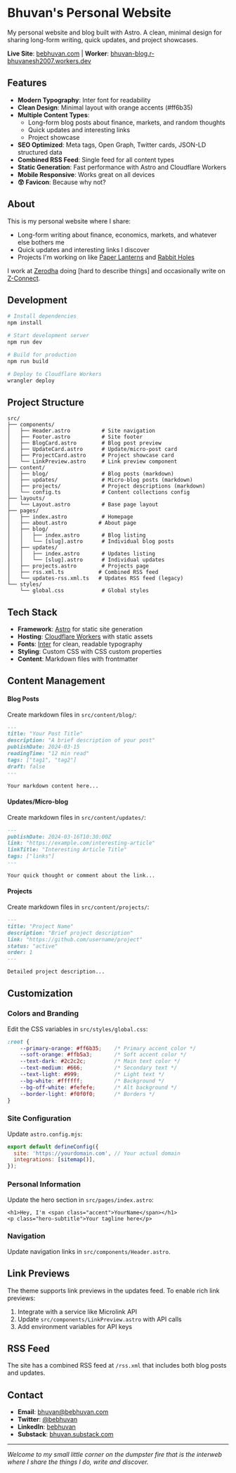 # Bhuvan's Personal Website

My personal website and blog built with Astro. A clean, minimal design for sharing long-form writing, quick updates, and project showcases.

**Live Site**: [bebhuvan.com](https://bebhuvan.com) | **Worker**: [bhuvan-blog.r-bhuvanesh2007.workers.dev](https://bhuvan-blog.r-bhuvanesh2007.workers.dev)

## Features

- **Modern Typography**: Inter font for readability
- **Clean Design**: Minimal layout with orange accents (#ff6b35) 
- **Multiple Content Types**:
  - Long-form blog posts about finance, markets, and random thoughts
  - Quick updates and interesting links
  - Project showcase
- **SEO Optimized**: Meta tags, Open Graph, Twitter cards, JSON-LD structured data
- **Combined RSS Feed**: Single feed for all content types
- **Static Generation**: Fast performance with Astro and Cloudflare Workers
- **Mobile Responsive**: Works great on all devices
- **😲 Favicon**: Because why not?

## About

This is my personal website where I share:

- Long-form writing about finance, economics, markets, and whatever else bothers me
- Quick updates and interesting links I discover
- Projects I'm working on like [Paper Lanterns](https://paperlanterns.ink/) and [Rabbit Holes](https://www.rabbitholes.garden/)

I work at [Zerodha](https://zerodha.com/) doing [hard to describe things] and occasionally write on [Z-Connect](https://zerodha.com/z-connect/author/bhuvanesh-r).

## Development

```bash
# Install dependencies
npm install

# Start development server
npm run dev

# Build for production
npm run build

# Deploy to Cloudflare Workers
wrangler deploy
```

## Project Structure

```
src/
├── components/
│   ├── Header.astro          # Site navigation
│   ├── Footer.astro          # Site footer
│   ├── BlogCard.astro        # Blog post preview
│   ├── UpdateCard.astro      # Update/micro-post card
│   ├── ProjectCard.astro     # Project showcase card
│   └── LinkPreview.astro     # Link preview component
├── content/
│   ├── blog/                 # Blog posts (markdown)
│   ├── updates/              # Micro-blog posts (markdown)
│   ├── projects/             # Project descriptions (markdown)
│   └── config.ts             # Content collections config
├── layouts/
│   └── Layout.astro          # Base page layout
├── pages/
│   ├── index.astro           # Homepage
│   ├── about.astro          # About page
│   ├── blog/
│   │   ├── index.astro       # Blog listing
│   │   └── [slug].astro      # Individual blog posts
│   ├── updates/
│   │   ├── index.astro       # Updates listing
│   │   └── [slug].astro      # Individual updates
│   ├── projects.astro        # Projects page
│   ├── rss.xml.ts           # Combined RSS feed
│   └── updates-rss.xml.ts   # Updates RSS feed (legacy)
└── styles/
    └── global.css            # Global styles
```

## Tech Stack

- **Framework**: [Astro](https://astro.build/) for static site generation
- **Hosting**: [Cloudflare Workers](https://workers.cloudflare.com/) with static assets
- **Fonts**: [Inter](https://rsms.me/inter/) for clean, readable typography
- **Styling**: Custom CSS with CSS custom properties
- **Content**: Markdown files with frontmatter

## Content Management

#### Blog Posts

Create markdown files in `src/content/blog/`:

```markdown
---
title: "Your Post Title"
description: "A brief description of your post"
publishDate: 2024-03-15
readingTime: "12 min read"
tags: ["tag1", "tag2"]
draft: false
---

Your markdown content here...
```

#### Updates/Micro-blog

Create markdown files in `src/content/updates/`:

```markdown
---
publishDate: 2024-03-16T10:30:00Z
link: "https://example.com/interesting-article"
linkTitle: "Interesting Article Title"
tags: ["links"]
---

Your quick thought or comment about the link...
```

#### Projects

Create markdown files in `src/content/projects/`:

```markdown
---
title: "Project Name"
description: "Brief project description"
link: "https://github.com/username/project"
status: "active"
order: 1
---

Detailed project description...
```

## Customization

### Colors and Branding

Edit the CSS variables in `src/styles/global.css`:

```css
:root {
    --primary-orange: #ff6b35;    /* Primary accent color */
    --soft-orange: #ffb5a3;       /* Soft accent color */
    --text-dark: #2c2c2c;         /* Main text color */
    --text-medium: #666;          /* Secondary text */
    --text-light: #999;           /* Light text */
    --bg-white: #ffffff;          /* Background */
    --bg-off-white: #fefefe;      /* Alt background */
    --border-light: #f0f0f0;      /* Borders */
}
```

### Site Configuration

Update `astro.config.mjs`:

```javascript
export default defineConfig({
  site: 'https://yourdomain.com', // Your actual domain
  integrations: [sitemap()],
});
```

### Personal Information

Update the hero section in `src/pages/index.astro`:

```astro
<h1>Hey, I'm <span class="accent">YourName</span></h1>
<p class="hero-subtitle">Your tagline here</p>
```

### Navigation

Update navigation links in `src/components/Header.astro`.

## Link Previews

The theme supports link previews in the updates feed. To enable rich link previews:

1. Integrate with a service like Microlink API
2. Update `src/components/LinkPreview.astro` with API calls
3. Add environment variables for API keys

## RSS Feed

The site has a combined RSS feed at `/rss.xml` that includes both blog posts and updates.

## Contact

- **Email**: [bhuvan@bebhuvan.com](mailto:bhuvan@bebhuvan.com)
- **Twitter**: [@bebhuvan](https://twitter.com/bebhuvan)  
- **LinkedIn**: [bebhuvan](https://www.linkedin.com/in/bebhuvan/)
- **Substack**: [bhuvan.substack.com](https://bhuvan.substack.com/)

---

*Welcome to my small little corner on the dumpster fire that is the interweb where I share the things I do, write and discover.*
